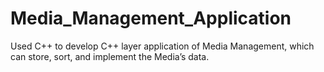 # Media_Management_Application
Used C++ to develop C++ layer application of Media Management, which can store, sort, and implement the Media’s data.
